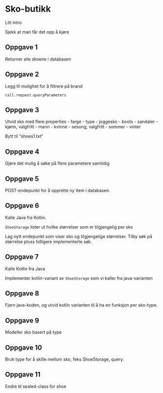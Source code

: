<H1>Sko-butikk</H1>
Litt intro

Sjekk at man får det opp å kjøre

<H2>Oppgave 1</H2>
Returner alle skoene i databasen

<H2>Oppgave 2</H2>
Legg til mulighet for å filtrere på brand

<code>call.request.queryParameters</code>

<H2>Oppgave 3</H2>
Utvid sko med flere properties
- farge
- type
  - joggesko
  - boots
  - sandaler
- kjønn, valgfritt
  - mann
  - kvinne
- sesong, valgfritt
  - sommer
  - vinter

Bytt til "shoes1.txt"

<H2>Oppgave 4</H2>
Gjøre det mulig å søke på flere parametere samtidig

<H2>Oppgave 5</H2>
POST-endepunkt for å opprette ny item i databasen.

<H2>Oppgave 6</H2>
Kalle Java fra Kotlin.

<code>ShoeStorage</code> lister ut hvilke størrelser som er tilgjengelig per sko

Lag nytt endepunkt som viser sko og tilgjengelige størrelser. 
Tilby søk på størrelse pluss tidligere implementerte søk. 

<H2>Oppgave 7</H2>
Kalle Kotlin fra Java

Implementer kotlin-variant av <code>ShoeStorage</code> som vi kaller fra java-varianten

<H2>Oppgave 8</H2>
Fjern java-koden, og utvid kotlin varianten til å ha en funksjon per sko-type.

<H2>Oppgave 9</H2>
Modeller sko basert på type

<H2>Oppgave 10</H2>
Bruk type for å skille mellom sko, feks ShoeStorage, query.

<H2>Oppgave 11</H2>
Endre til sealed-class for shoe
